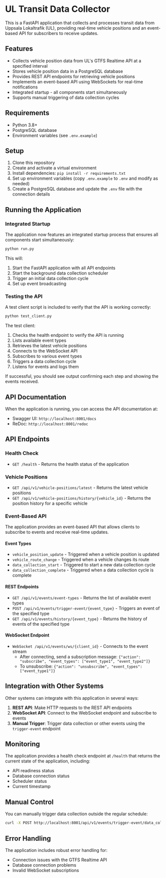 # UL Transit Data Collector

This is a FastAPI application that collects and processes transit data from Uppsala Lokaltrafik (UL), providing real-time vehicle positions and an event-based API for subscribers to receive updates.

## Features

- Collects vehicle position data from UL's GTFS Realtime API at a specified interval
- Stores vehicle position data in a PostgreSQL database
- Provides REST API endpoints for retrieving vehicle positions
- Implements an event-based API using WebSockets for real-time notifications
- Integrated startup - all components start simultaneously
- Supports manual triggering of data collection cycles

## Requirements

- Python 3.8+
- PostgreSQL database
- Environment variables (see `.env.example`)

## Setup

1. Clone this repository
2. Create and activate a virtual environment
3. Install dependencies: `pip install -r requirements.txt`
4. Set up environment variables (copy `.env.example` to `.env` and modify as needed)
5. Create a PostgreSQL database and update the `.env` file with the connection details

## Running the Application

### Integrated Startup

The application now features an integrated startup process that ensures all components start simultaneously:

```bash
python run.py
```

This will:
1. Start the FastAPI application with all API endpoints
2. Start the background data collection scheduler
3. Trigger an initial data collection cycle
4. Set up event broadcasting

### Testing the API

A test client script is included to verify that the API is working correctly:

```bash
python test_client.py
```

The test client:
1. Checks the health endpoint to verify the API is running
2. Lists available event types
3. Retrieves the latest vehicle positions
4. Connects to the WebSocket API
5. Subscribes to various event types
6. Triggers a data collection cycle
7. Listens for events and logs them

If successful, you should see output confirming each step and showing the events received.

## API Documentation

When the application is running, you can access the API documentation at:
- Swagger UI: `http://localhost:8001/docs`
- ReDoc: `http://localhost:8001/redoc`

## API Endpoints

### Health Check

- `GET /health` - Returns the health status of the application

### Vehicle Positions

- `GET /api/v1/vehicle-positions/latest` - Returns the latest vehicle positions
- `GET /api/v1/vehicle-positions/history/{vehicle_id}` - Returns the position history for a specific vehicle

### Event-Based API

The application provides an event-based API that allows clients to subscribe to events and receive real-time updates.

#### Event Types

- `vehicle_position_update` - Triggered when a vehicle position is updated
- `vehicle_route_change` - Triggered when a vehicle changes its route
- `data_collection_start` - Triggered to start a new data collection cycle
- `data_collection_complete` - Triggered when a data collection cycle is complete

#### REST Endpoints

- `GET /api/v1/events/event-types` - Returns the list of available event types
- `POST /api/v1/events/trigger-event/{event_type}` - Triggers an event of the specified type
- `GET /api/v1/events/history/{event_type}` - Returns the history of events of the specified type

#### WebSocket Endpoint

- `WebSocket /api/v1/events/ws/{client_id}` - Connects to the event stream
  - After connecting, send a subscription message: `{"action": "subscribe", "event_types": ["event_type1", "event_type2"]}`
  - To unsubscribe: `{"action": "unsubscribe", "event_types": ["event_type1"]}`

## Integration with Other Systems

Other systems can integrate with this application in several ways:

1. **REST API**: Make HTTP requests to the REST API endpoints
2. **WebSocket API**: Connect to the WebSocket endpoint and subscribe to events
3. **Manual Trigger**: Trigger data collection or other events using the `trigger-event` endpoint

## Monitoring

The application provides a health check endpoint at `/health` that returns the current state of the application, including:
- API readiness status
- Database connection status
- Scheduler status
- Current timestamp

## Manual Control

You can manually trigger data collection outside the regular schedule:

```bash
curl -X POST http://localhost:8001/api/v1/events/trigger-event/data_collection_start
```

## Error Handling

The application includes robust error handling for:
- Connection issues with the GTFS Realtime API
- Database connection problems
- Invalid WebSocket subscriptions 